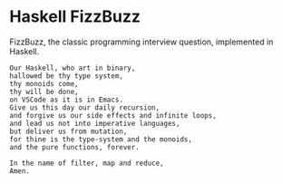 # Haskell FizzBuzz

FizzBuzz, the classic programming interview question, implemented in Haskell.

```
Our Haskell, who art in binary,
hallowed be thy type system,
thy monoids come,
thy will be done,
on VSCode as it is in Emacs.
Give us this day our daily recursion,
and forgive us our side effects and infinite loops,
and lead us not into imperative languages,
but deliver us from mutation,
for thine is the type-system and the monoids,
and the pure functions, forever.

In the name of filter, map and reduce,
Amen.
```